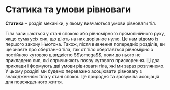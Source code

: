 # Статика та умови рiвноваги

<span class="p1"><b>Статика</b></span> – роздiл механiки, у якому вивчаються умови рiвноваги тiл.

<p class="p3">Тiла залишаються у станi спокою або рiвномiрного прямолiнiйного руху, якщо сума усiх сил, що дiють на них дорiвнює нулю. Це нам вiдомо iз першого закону Ньютона. Також, пiсля вивчення попереднiх роздiлiв, ви ще знаєте про обертання тiла, так от тiло обертається рiвномiрно з постiйною кутовою швидкiстю $$\omega$$, поки до нього не прикладено сил, якi спричиняють появу кутового прискорення. Цi два приклади i формують двi умови рiвноваги тiла, якi ми зараз розглянемо. У цьому роздiлi ми будемо переважно асоцiювати рiвновагу з знаходженням тiла у стані спокої. Це природня та зрозумiла асоцiацiя для повсякденного життя.</p>